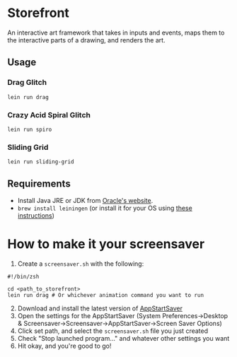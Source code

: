 # Storefront

An interactive art framework that takes in inputs and events, maps them to the
interactive parts of a drawing, and renders the art.

## Usage

### Drag Glitch

`lein run drag`

### Crazy Acid Spiral Glitch

`lein run spiro`

### Sliding Grid

`lein run sliding-grid`

## Requirements

- Install Java JRE or JDK from [Oracle's website](http://www.oracle.com/technetwork/java/javase/downloads/index.html).
- `brew install leiningen` (or install it for your OS using [these instructions](http://leiningen.org/))

# How to make it your screensaver

1. Create a `screensaver.sh` with the following:
````
#!/bin/zsh

cd <path_to_storefront>
lein run drag # Or whichever animation command you want to run
````
2. Download and install the latest version of [AppStartSaver](http://www.themcdonalds.net/richard/index.php?title=AppStartSaver)
3. Open the settings for the AppStartSaver (System Preferences->Desktop & Screensaver->Screensaver->AppStartSaver->Screen Saver Options)
4. Click set path, and select the `screensaver.sh` file you just created
5. Check "Stop launched program..." and whatever other settings you want
6. Hit okay, and you're good to go!
